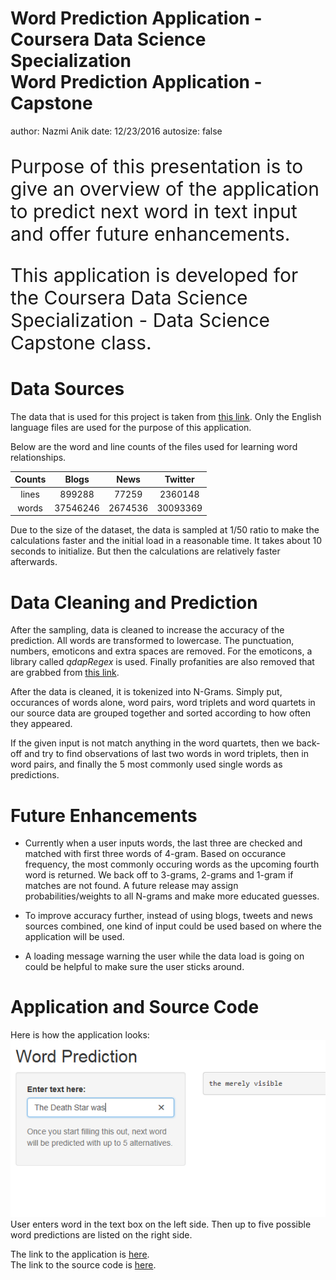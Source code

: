 Word Prediction Application - Coursera Data Science Specialization  
Word Prediction Application - Capstone
========================================================
author: Nazmi Anik
date: 12/23/2016
autosize: false

<p style="font-size:30px">Purpose of this presentation is to give an overview of the application to predict next word in text input and offer future enhancements.</p>

<p style="font-size:30px">This application is developed for the Coursera Data Science Specialization - Data Science Capstone class.</p>

Data Sources
========================================================

The data that is used for this project is taken from [this link]("https://d396qusza40orc.cloudfront.net/dsscapstone/dataset/Coursera-SwiftKey.zip"). Only the English language files are used for the purpose of this application.

Below are the word and line counts of the files used for learning word relationships.

| Counts | Blogs | News | Twitter |
|:-----:|:----:|:-------:|:------:|
|   lines  |  899288  |    77259   |    2360148  |
|  words  |  37546246 |   2674536   |   30093369  |

Due to the size of the dataset, the data is sampled at 1/50 ratio to make the calculations faster and the initial load in a reasonable time. It takes about 10 seconds to initialize. But then the calculations are relatively faster afterwards.

Data Cleaning and Prediction
========================================================

After the sampling, data is cleaned to increase the accuracy of the prediction. All words are transformed to lowercase. The punctuation, numbers, emoticons and extra spaces are removed. For the emoticons, a library called *qdapRegex* is used. Finally profanities are also removed that are grabbed from [this link](https://gist.github.com/ryanlewis/a37739d710ccdb4b406d).

After the data is cleaned, it is tokenized into N-Grams. Simply put, occurances of words alone, word pairs, word triplets and word quartets in our source data are grouped together and sorted according to how often they appeared.

If the given input is not match anything in the word quartets, then we back-off and try to find observations of last two words in word triplets, then in word pairs, and finally the 5 most commonly used single words as predictions.

Future Enhancements
========================================================

- Currently when a user inputs words, the last three are checked and matched with first three words of 4-gram. Based on occurance frequency, the most commonly occuring words as the upcoming fourth word is returned. We back off to 3-grams, 2-grams and 1-gram if matches are not found. A future release may assign probabilities/weights to all N-grams and make more educated guesses.

- To improve accuracy further, instead of using blogs, tweets and news sources combined, one kind of input could be used based on where the application will be used.

- A loading message warning the user while the data load is going on could be helpful to make sure the user sticks around.

Application and Source Code
========================================================

Here is how the application looks:
![Application Screenshot](app.png)  
User enters word in the text box on the left side. Then up to five possible word predictions are listed on the right side.

The link to the application is [here](https://finishim.shinyapps.io/WordPredict/).  
The link to the source code is [here](https://github.com/finishim/WordPredict).
